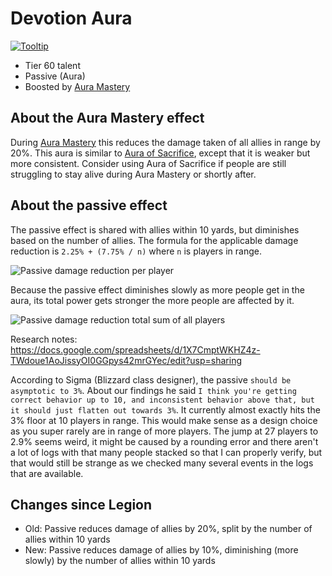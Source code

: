 # Devotion Aura

[![Tooltip](https://user-images.githubusercontent.com/4565223/43018363-bc61c862-8c59-11e8-80fc-77938dfe1740.png)](https://beta.wowdb.com/spells/183425-devotion-aura)

- Tier 60 talent
- Passive (Aura)
- Boosted by [Aura Mastery](../../AuraMastery.md)

## About the Aura Mastery effect

During [Aura Mastery](../../AuraMastery.md) this reduces the damage taken of all allies in range by 20%. This aura is similar to [Aura of Sacrifice](./AuraOfSacrifice.md), except that it is weaker but more consistent. Consider using Aura of Sacrifice if people are still struggling to stay alive during Aura Mastery or shortly after.

## About the passive effect

The passive effect is shared with allies within 10 yards, but diminishes based on the number of allies. The formula for the applicable damage reduction is `2.25% + (7.75% / n)` where `n` is players in range.

![Passive damage reduction per player](https://user-images.githubusercontent.com/4565223/43288709-fa306030-9128-11e8-887f-b642bdcf2e3e.png)

Because the passive effect diminishes slowly as more people get in the aura, its total power gets stronger the more people are affected by it.

![Passive damage reduction total sum of all players](https://user-images.githubusercontent.com/4565223/43288708-fa17a43c-9128-11e8-8721-0b7be2602d7d.png)

Research notes: https://docs.google.com/spreadsheets/d/1X7CmptWKHZ4z-TWdoue1AoJissyOI0GGpys42mrGYec/edit?usp=sharing

According to Sigma (Blizzard class designer), the passive `should be asymptotic to 3%`. About our findings he said `I think you're getting correct behavior up to 10, and inconsistent behavior above that, but it should just flatten out towards 3%`. It currently almost exactly hits the 3% floor at 10 players in range. This would make sense as a design choice as you super rarely are in range of more players. The jump at 27 players to 2.9% seems weird, it might be caused by a rounding error and there aren't a lot of logs with that many people stacked so that I can properly verify, but that would still be strange as we checked many several events in the logs that are available.

## Changes since Legion

- Old: Passive reduces damage of allies by 20%, split by the number of allies within 10 yards 
- New: Passive reduces damage of allies by 10%, diminishing (more slowly) by the number of allies within 10 yards
